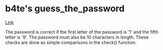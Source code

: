 # b4te's guess_the_password
[Link](https://crackmes.one/crackme/6640d1d26b8bd8ddfe33c80a)

The password is correct if the first letter of the password is '1' and the fifth letter is '9'. The password must also be 10 characters in length. These checks are done as simple comparisons in the check() function.
